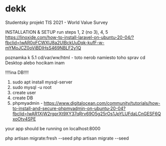# dekk
Studentsky projekt TIS 2021 - World  Value Survey


INSTALLATION & SETUP
run steps 1, 2 (no 3), 4, 5
https://linoxide.com/how-to-install-laravel-on-ubuntu-20-04/?fbclid=IwAR0oFCWXlJ8a2UlBckUuDqk-kufF-w-mYMoJCZ0oViBDIHsS469NBLF2y1Q

poznamka k 5.1 cd/var/ww/html - toto nerob
namiesto toho sprav cd Desktop alebo hocikam inam

!!!!ina DB!!!!
1. sudo apt install mysql-server
2. sudo mysql -u root
3. create user 
4. create DB
5. phpmyadmin - https://www.digitalocean.com/community/tutorials/how-to-install-and-secure-phpmyadmin-on-ubuntu-20-04?fbclid=IwAR1XjW2rgprXt9XY37qRrv69O5g25rOs1JpYLUFdaLCnGESF6QxoOtv4SPE

your app should be running on localhost:8000

php artisan migrate:fresh --seed
php artisan migrate --seed